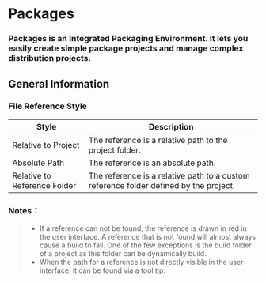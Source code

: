 Packages
=

### Packages is an Integrated Packaging Environment. It lets you easily create simple package projects and manage complex distribution projects.

## General Information

### File Reference Style

| Style        | Description    |
| -------  | -----   |
| Relative to Project |	The reference is a relative path to the project folder.
| Absolute Path | The reference is an absolute path.
| Relative to Reference Folder |	The reference is a relative path to a custom reference folder defined by the project.

### Notes：
>- If a reference can not be found, the reference is drawn in red in the user interface. A reference that is not found will almost always cause a build to fail. One of the few exceptions is the build folder of a project as this folder can be dynamically build.
>- When the path for a reference is not directly visible in the user interface, it can be found via a tool tip.

